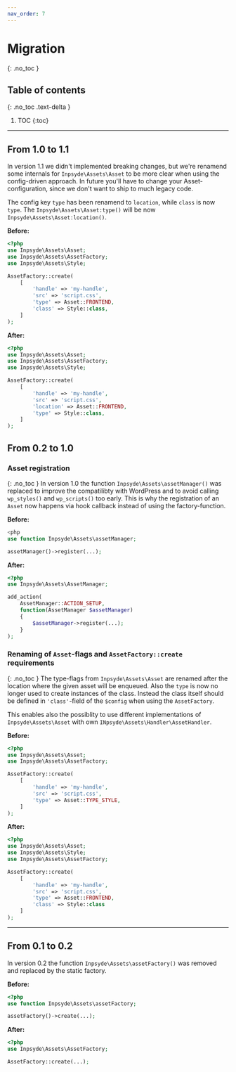 ```yaml
---
nav_order: 7
---
```

# Migration
{: .no_toc }
## Table of contents
{: .no_toc .text-delta }
1. TOC
{:toc}
---

## From 1.0 to 1.1
In version 1.1 we didn't implemented breaking changes, but we're renamend some internals for `Inpsyde\Assets\Asset` to be more clear when using the config-driven approach. In future you'll have to change your Asset-configuration, since we don't want to ship to much legacy code.

The config key `type` has been renamend to `location`, while `class` is now `type`. The `Inpsyde\Assets\Asset:type()` will be now `Inpsyde\Assets\Asset:location()`.

**Before:**
```php
<?php
use Inpsyde\Assets\Asset;
use Inpsyde\Assets\AssetFactory;
use Inpsyde\Assets\Style;

AssetFactory::create(
	[
		'handle' => 'my-handle',
		'src' => 'script.css',
		'type' => Asset::FRONTEND,
		'class' => Style::class,
	]
);
```

**After:**
```php
<?php
use Inpsyde\Assets\Asset;
use Inpsyde\Assets\AssetFactory;
use Inpsyde\Assets\Style;

AssetFactory::create(
	[
		'handle' => 'my-handle',
		'src' => 'script.css',
		'location' => Asset::FRONTEND,
		'type' => Style::class,
	]
);
```


## From 0.2 to 1.0
### Asset registration
{: .no_toc }
In version 1.0 the function `Inpsyde\Assets\assetManager()` was replaced to improve the compatilibty with WordPress and to avoid calling `wp_styles()` and `wp_scripts()` too early. This is why the registration of an `Asset` now happens via hook callback instead of using the factory-function.

**Before:**
```php
<php
use function Inpsyde\Assets\assetManager;

assetManager()->register(...);
```

**After:**
```php
<?php
use Inpsyde\Assets\AssetManager;

add_action(
	AssetManager::ACTION_SETUP,
	function(AssetManager $assetManager)
	{
		$assetManager->register(...);
	}
);
```

### Renaming of `Asset`-flags and `AssetFactory::create` requirements
{: .no_toc }
The type-flags from `Inpsyde\Assets\Asset` are renamed after the location where the given asset will be enqueued. Also the `type` is now no longer used to create instances of the class. Instead the class itself should be defined in `'class'`-field of the `$config` when using the `AssetFactory`.

This enables also the possiblity to use different implementations of `Inpsyde\Assets\Asset` with own `INpsyde\Assets\Handler\AssetHandler`.

**Before:**
```php
<?php
use Inpsyde\Assets\Asset;
use Inpsyde\Assets\AssetFactory;

AssetFactory::create(
	[
		'handle' => 'my-handle',
		'src' => 'script.css',
		'type' => Asset::TYPE_STYLE,
	]
);
```

**After:**
```php
<?php
use Inpsyde\Assets\Asset;
use Inpsyde\Assets\Style;
use Inpsyde\Assets\AssetFactory;

AssetFactory::create(
	[
		'handle' => 'my-handle',
		'src' => 'script.css',
		'type' => Asset::FRONTEND,
		'class' => Style::class
	]
);
```

----

## From 0.1 to 0.2
In version 0.2 the function `Inpsyde\Assets\assetFactory()` was removed and replaced by the static factory.


**Before:**
```php
<?php
use function Inpsyde\Assets\assetFactory;

assetFactory()->create(...);
```

**After:**
```php
<?php
use Inpsyde\Assets\AssetFactory;

AssetFactory::create(...);
```
